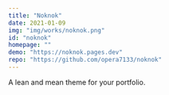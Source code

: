 ```yaml
---
title: "Noknok"
date: 2021-01-09 
img: "img/works/noknok.png"
id: "noknok"
homepage: ""
demo: "https://noknok.pages.dev"
repo: "https://github.com/opera7133/noknok"
---
```

A lean and mean theme for your portfolio.
